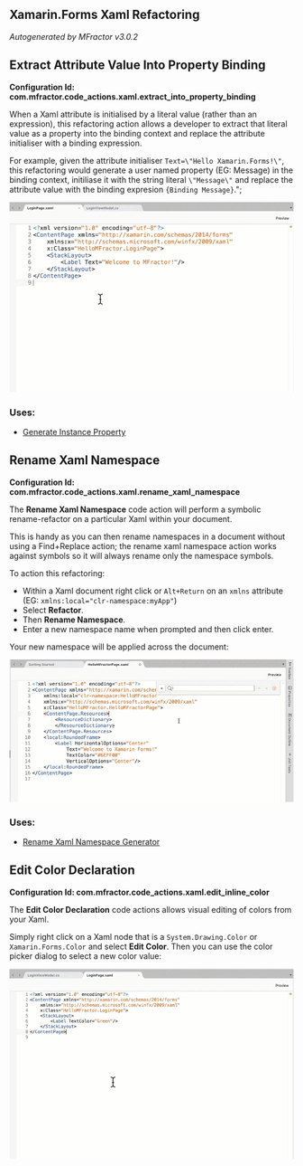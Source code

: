 ## Xamarin.Forms Xaml Refactoring
*Autogenerated by MFractor v3.0.2*
## Extract Attribute Value Into Property Binding

**Configuration Id: com.mfractor.code_actions.xaml.extract_into_property_binding**

When a Xaml attribute is initialised by a literal value (rather than an expression), this refactoring action allows a developer to extract that literal value as a property into the binding context and replace the attribute initialiser with a binding expression.

For example, given the attribute initialiser `Text=\"Hello Xamarin.Forms!\"`, this refactoring would generate a user named property (EG: Message) in the binding context, initiliase it with the string literal `\"Message\"` and replace the attribute value with the binding expresion `{Binding Message}`.";

![Extract value into property binding](/img/code-actions/forms/extract-property-binding.gif)

### Uses:

 * [Generate Instance Property](/code-generation/csharp.md#generate-instance-property)


## Rename Xaml Namespace

**Configuration Id: com.mfractor.code_actions.xaml.rename_xaml_namespace**

The **Rename Xaml Namespace** code action will perform a symbolic rename-refactor on a particular Xaml within your document.

This is handy as you can then rename namespaces in a document without using a Find+Replace action; the rename xaml namespace action works against symbols so it will always rename only the namespace symbols.

To action this refactoring:

 * Within a Xaml document right click or `Alt+Return` on an `xmlns` attribute (EG: `xmlns:local="clr-namespace:myApp"`)
 * Select **Refactor**.
 * Then **Rename Namespace**.
 * Enter a new namespace name when prompted and then click enter.

Your new namespace will be applied across the document:

![Renaming a Xamarin.Forms Xaml namespace](/img/code-actions/forms/rename-xaml-namespace.gif)

### Uses:

 * [Rename Xaml Namespace Generator](/code-generation/xaml.md#rename-xaml-namespace-generator)


## Edit Color Declaration

**Configuration Id: com.mfractor.code_actions.xaml.edit_inline_color**

The **Edit Color Declaration** code actions allows visual editing of colors from your Xaml.

Simply right click on a Xaml node that is a `System.Drawing.Color` or `Xamarin.Forms.Color` and select **Edit Color**. Then you can use the color picker dialog to select a new color value:

![Edit colour refactoring action](/img/code-actions/forms/edit-color.gif)

